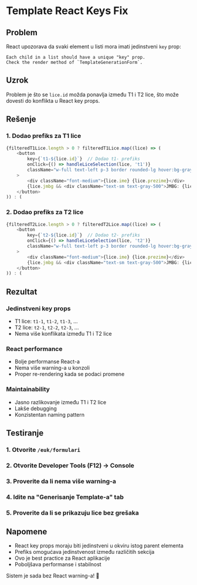# Template React Keys Fix

## Problem
React upozorava da svaki element u listi mora imati jedinstveni `key` prop:
```
Each child in a list should have a unique "key" prop.
Check the render method of `TemplateGenerationForm`.
```

## Uzrok
Problem je što se `lice.id` možda ponavlja između T1 i T2 lice, što može dovesti do konflikta u React key props.

## Rešenje

### 1. **Dodao prefiks za T1 lice**
```typescript
{filteredT1Lice.length > 0 ? filteredT1Lice.map((lice) => (
    <button
        key={`t1-${lice.id}`}  // Dodao t1- prefiks
        onClick={() => handleLiceSelection(lice, 't1')}
        className="w-full text-left p-3 border rounded-lg hover:bg-gray-50 transition-colors"
    >
        <div className="font-medium">{lice.ime} {lice.prezime}</div>
        {lice.jmbg && <div className="text-sm text-gray-500">JMBG: {lice.jmbg}</div>}
    </button>
)) : (
```

### 2. **Dodao prefiks za T2 lice**
```typescript
{filteredT2Lice.length > 0 ? filteredT2Lice.map((lice) => (
    <button
        key={`t2-${lice.id}`}  // Dodao t2- prefiks
        onClick={() => handleLiceSelection(lice, 't2')}
        className="w-full text-left p-3 border rounded-lg hover:bg-gray-50 transition-colors"
    >
        <div className="font-medium">{lice.ime} {lice.prezime}</div>
        {lice.jmbg && <div className="text-sm text-gray-500">JMBG: {lice.jmbg}</div>}
    </button>
)) : (
```

## Rezultat

### **Jedinstveni key props**
- T1 lice: `t1-1`, `t1-2`, `t1-3`, ...
- T2 lice: `t2-1`, `t2-2`, `t2-3`, ...
- Nema više konflikata između T1 i T2 lice

### **React performance**
- Bolje performanse React-a
- Nema više warning-a u konzoli
- Proper re-rendering kada se podaci promene

### **Maintainability**
- Jasno razlikovanje između T1 i T2 lice
- Lakše debugging
- Konzistentan naming pattern

## Testiranje

### 1. **Otvorite `/euk/formulari`**
### 2. **Otvorite Developer Tools (F12) → Console**
### 3. **Proverite da li nema više warning-a**
### 4. **Idite na "Generisanje Template-a" tab**
### 5. **Proverite da li se prikazuju lice bez grešaka**

## Napomene

- React key props moraju biti jedinstveni u okviru istog parent elementa
- Prefiks omogućava jedinstvenost između različitih sekcija
- Ovo je best practice za React aplikacije
- Poboljšava performanse i stabilnost

Sistem je sada bez React warning-a! 🚀
